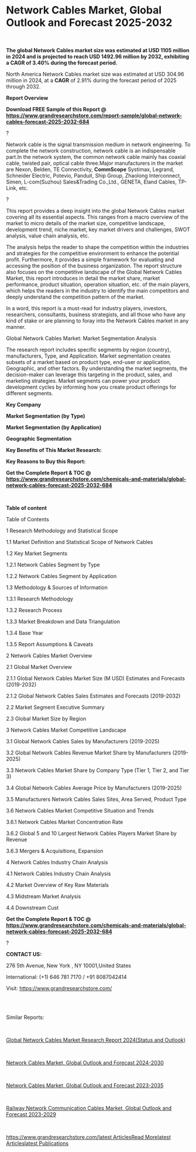 <h1>Network Cables Market, Global Outlook and Forecast 2025-2032</h1><br/><p><strong>The global Network Cables market size was estimated at USD 1105 million in 2024 and is projected to reach USD 1492.96 million by 2032, exhibiting a <strong>CAGR</strong> of 3.40% during the forecast period.</strong></p>
 
 
 
 <p>North America Network Cables market size was estimated at USD 304.96 million in 2024, at a <strong>CAGR</strong> of 2.91% during the forecast period of 2025 through 2032.</p>
 
 
 
 <p><strong>Report Overview</strong></p>
 
 
 
 <div><b>Download FREE Sample of this Report @ <a href="https://www.grandresearchstore.com/report-sample/global-network-cables-forecast-2025-2032-684">https://www.grandresearchstore.com/report-sample/global-network-cables-forecast-2025-2032-684</a></b></div>
 
 
 
 <p>? </p>
 
 
 
 <p>Network cable is the signal transmission medium in network engineering. To complete the network construction, network cable is an indispensable part.In the network system, the common network cable mainly has coaxial cable, twisted pair, optical cable three.Major manufacturers in the market are Nexon, Belden, TE Connectivity, <strong>CommScope</strong> Systimax, Legrand, Schneider Electric, Potevio, Panduit, Ship Group, Zhaolong Interconnect, Simen, L-com(Suzhou) Sales&Trading Co.,Ltd., GENETA, Eland Cables, TP-Link, etc.</p>
 
 
 
 <p>? </p>
 
 
 
 <p>This report provides a deep insight into the global Network Cables market covering all its essential aspects. This ranges from a macro overview of the market to micro details of the market size, competitive landscape, development trend, niche market, key market drivers and challenges, SWOT analysis, value chain analysis, etc.</p>
 
 
 
 <p>The analysis helps the reader to shape the competition within the industries and strategies for the competitive environment to enhance the potential profit. Furthermore, it provides a simple framework for evaluating and accessing the position of the business organization. The report structure also focuses on the competitive landscape of the Global Network Cables Market, this report introduces in detail the market share, market performance, product situation, operation situation, etc. of the main players, which helps the readers in the industry to identify the main competitors and deeply understand the competition pattern of the market.</p>
 
 
 
 <p>In a word, this report is a must-read for industry players, investors, researchers, consultants, business strategists, and all those who have any kind of stake or are planning to foray into the Network Cables market in any manner.</p>
 
 
 
 <p>Global Network Cables Market: Market Segmentation Analysis</p>
 
 
 
 <p>The research report includes specific segments by region (country), manufacturers, Type, and Application. Market segmentation creates subsets of a market based on product type, end-user or application, Geographic, and other factors. By understanding the market segments, the decision-maker can leverage this targeting in the product, sales, and marketing strategies. Market segments can power your product development cycles by informing how you create product offerings for different segments.</p>
 
 
 
 <p><strong>Key Company</strong></p>
 
 
 
 <p><strong>Market Segmentation (by Type)</strong></p>
 
 
 
 <p><strong>Market Segmentation (<strong>by Application</strong>)</strong></p>
 
 
 
 <p><strong>Geographic Segmentation</strong></p>
 
 
 
 <p><strong>Key Benefits of This Market Research:</strong></p>
 
 
 
 <p><strong>Key <strong>Reasons to Buy</strong> this Report:</strong></p>
 
 
 
 <div><b>Get the Complete Report & TOC @ <a href="https://www.grandresearchstore.com/chemicals-and-materials/global-network-cables-forecast-2025-2032-684">https://www.grandresearchstore.com/chemicals-and-materials/global-network-cables-forecast-2025-2032-684</a></b></div>
 
 
 
 <p><br />
 
 <b>Table of content</b></p>
 
 
 
 <p>Table of Contents<br />
 
 1 Research Methodology and Statistical Scope<br />
 
 1.1 Market Definition and Statistical Scope of Network Cables<br />
 
 1.2 Key Market Segments<br />
 
 1.2.1 Network Cables Segment by Type<br />
 
 1.2.2 Network Cables Segment by Application<br />
 
 1.3 Methodology & Sources of Information<br />
 
 1.3.1 Research Methodology<br />
 
 1.3.2 Research Process<br />
 
 1.3.3 Market Breakdown and Data Triangulation<br />
 
 1.3.4 Base Year<br />
 
 1.3.5 Report Assumptions & Caveats<br />
 
 2 Network Cables Market Overview<br />
 
 2.1 Global Market Overview<br />
 
 2.1.1 Global Network Cables Market Size (M USD) Estimates and Forecasts (2019-2032)<br />
 
 2.1.2 Global Network Cables Sales Estimates and Forecasts (2019-2032)<br />
 
 2.2 Market Segment Executive Summary<br />
 
 2.3 Global Market Size by Region<br />
 
 3 Network Cables Market Competitive Landscape<br />
 
 3.1 Global Network Cables Sales by Manufacturers (2019-2025)<br />
 
 3.2 Global Network Cables Revenue Market Share by Manufacturers (2019-2025)<br />
 
 3.3 Network Cables Market Share by Company Type (Tier 1, Tier 2, and Tier 3)<br />
 
 3.4 Global Network Cables Average Price by Manufacturers (2019-2025)<br />
 
 3.5 Manufacturers Network Cables Sales Sites, Area Served, Product Type<br />
 
 3.6 Network Cables Market Competitive Situation and Trends<br />
 
 3.6.1 Network Cables Market Concentration Rate<br />
 
 3.6.2 Global 5 and 10 Largest Network Cables Players Market Share by Revenue<br />
 
 3.6.3 Mergers & Acquisitions, Expansion<br />
 
 4 Network Cables Industry Chain Analysis<br />
 
 4.1 Network Cables Industry Chain Analysis<br />
 
 4.2 Market Overview of Key Raw Materials<br />
 
 4.3 Midstream Market Analysis<br />
 
 4.4 Downstream Cust</p>
 
 
 
 <div><b>Get the Complete Report & TOC @ <a href="https://www.grandresearchstore.com/chemicals-and-materials/global-network-cables-forecast-2025-2032-684">https://www.grandresearchstore.com/chemicals-and-materials/global-network-cables-forecast-2025-2032-684</a></b></div>
 
 
 
 <p>? </p>
 
 
 
 <p><b>CONTACT US:</b><br />
 
 276 5th Avenue, New York , NY 10001,United States<br />
 
 International: (+1) 646 781 7170 / +91 8087042414<br />
 
 Visit: <a href="https://www.grandresearchstore.com/">https://www.grandresearchstore.com/</a><br />
 
 <br />
 
 <br />
 
 Similar Reports:<br />
 
 <br />
 
 <a href="https://www.grandresearchstore.com/chemicals-and-materials/global-network-cables-2024-456">Global Network Cables Market Research Report 2024(Status and Outlook)</a><br />
 
 <br />
 
 <a href="https://www.grandresearchstore.com/chemicals-and-materials/global-network-cables-forecast-2024-2030-865">Network Cables Market, Global Outlook and Forecast 2024-2030</a><br />
 
 <br />
 
 <a href="https://www.grandresearchstore.com/chemicals-and-materials/global-network-cables-forecast-2023-2035-628">Network Cables Market, Global Outlook and Forecast 2023-2035</a><br />
 
 <br />
 
 <a href="https://www.grandresearchstore.com/automotive-and-transportation/global-railway-network-communication-cables-forecast-2023-2029-788">Railway Network Communication Cables Market, Global Outlook and Forecast 2023-2029</a><br />
 
 <br />
 
 <a href="https://gyeongbokgung.com">https://www.grandresearchstore.com/</a><a href="https://hallyeomaritime.com">latest Articles</a><a href="https://jingwansa.com">Read More</a><a href="https://nguoiviet.jp/">latest Articles</a><a href="https://www.intelmarketresearch.com/">latest Publications</a></p>